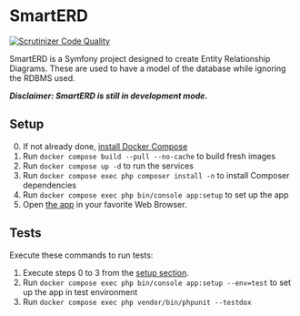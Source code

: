 # SmartERD
[![Scrutinizer Code Quality](https://scrutinizer-ci.com/g/Crovitche-1623/SmartERD/badges/quality-score.png?b=master)](https://scrutinizer-ci.com/g/Crovitche-1623/SmartERD/?branch=master)

SmartERD is a Symfony project designed to create Entity Relationship Diagrams. 
These are used to have a model of the database while ignoring the RDBMS used.

***Disclaimer: SmartERD is still in development mode.***

## Setup
 0. If not already done, [install Docker Compose](https://docs.docker.com/compose/install/)
 1. Run `docker compose build --pull --no-cache` to build fresh images
 2. Run `docker compose up -d` to run the services
 3. Run `docker compose exec php composer install -n` to install Composer dependencies
 4. Run `docker compose exec php bin/console app:setup` to set up the app
 5. Open [the app](http://localhost:9000) in your favorite Web Browser.
 
## Tests
Execute these commands to run tests:
 1. Execute steps 0 to 3 from the [setup section](#Setup).
 2. Run `docker compose exec php bin/console app:setup --env=test` to set up the app in test environment
 3. Run `docker compose exec php vendor/bin/phpunit --testdox`
